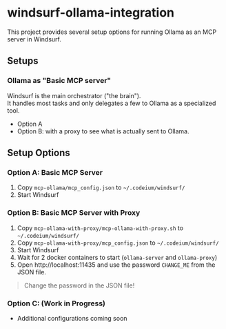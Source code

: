 # windsurf-ollama-integration

This project provides several setup options for running Ollama as an MCP server in Windsurf.

## Setups

### Ollama as "Basic MCP server"

Windsurf is the main orchestrator ("the brain").<br/>
It handles most tasks and only delegates a few to Ollama as a specialized tool.
- Option A
- Option B: with a proxy to see what is actually sent to Ollama.

## Setup Options

### Option A: Basic MCP Server
1. Copy `mcp-ollama/mcp_config.json` to `~/.codeium/windsurf/`
2. Start Windsurf

### Option B: Basic MCP Server with Proxy
1. Copy `mcp-ollama-with-proxy/mcp-ollama-with-proxy.sh` to `~/.codeium/windsurf/`
2. Copy `mcp-ollama-with-proxy/mcp_config.json` to `~/.codeium/windsurf/`
3. Start Windsurf
4. Wait for 2 docker containers to start (`ollama-server` and `ollama-proxy`)
5. Open http://localhost:11435 and use the password `CHANGE_ME` from the JSON file.

> Change the password in the JSON file!

### Option C: (Work in Progress)
* Additional configurations coming soon
